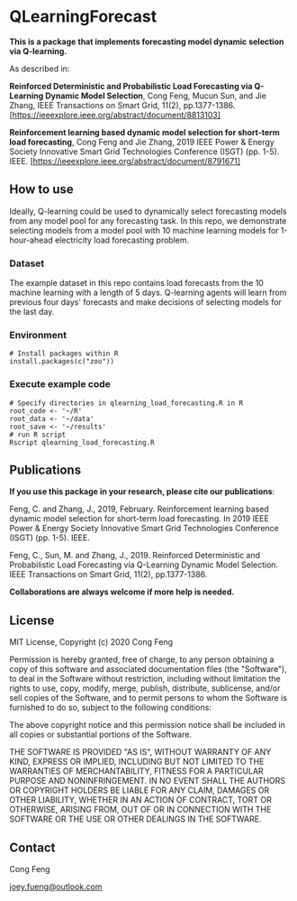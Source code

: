 # QLearningForecast
**This is a package that implements forecasting model dynamic selection via Q-learning.**

As described in:

**Reinforced Deterministic and Probabilistic Load Forecasting via  Q-Learning Dynamic Model Selection**, Cong Feng, Mucun Sun, and Jie Zhang, IEEE Transactions on Smart Grid, 11(2), pp.1377-1386. [https://ieeexplore.ieee.org/abstract/document/8813103]

**Reinforcement learning based dynamic model selection for short-term load forecasting**, Cong Feng and Jie Zhang, 2019 IEEE Power & Energy Society Innovative Smart Grid Technologies Conference (ISGT) (pp. 1-5). IEEE. [https://ieeexplore.ieee.org/abstract/document/8791671]


## How to use
Ideally, Q-learning could be used to dynamically select forecasting models from any model pool for any forecasting task. In this repo, we demonstrate selecting models from a model pool with 10 machine learning models for 1-hour-ahead electricity load forecasting problem.

### Dataset
The example dataset in this repo contains load forecasts from the 10 machine learning with a length of 5 days. Q-learning agents will learn from previous four days' forecasts and make decisions of selecting models for the last day.

### Environment
```
# Install packages within R
install.packages(c("zoo"))
```

### Execute example code
```
# Specify directories in qlearning_load_forecasting.R in R
root_code <- '~/R'
root_data <- '~/data'
root_save <- '~/results'
# run R script
Rscript qlearning_load_forecasting.R
```
## Publications
**If you use this package in your research, please cite our publications**:

Feng, C. and Zhang, J., 2019, February. Reinforcement learning based dynamic model selection for short-term load forecasting. In 2019 IEEE Power & Energy Society Innovative Smart Grid Technologies Conference (ISGT) (pp. 1-5). IEEE.

Feng, C., Sun, M. and Zhang, J., 2019. Reinforced Deterministic and Probabilistic Load Forecasting via Q-Learning Dynamic Model Selection. IEEE Transactions on Smart Grid, 11(2), pp.1377-1386. 

**Collaborations are always welcome if more help is needed.**
## License
MIT License, Copyright (c) 2020 Cong Feng

Permission is hereby granted, free of charge, to any person obtaining a copy of this software and associated documentation files (the "Software"), to deal
in the Software without restriction, including without limitation the rights to use, copy, modify, merge, publish, distribute, sublicense, and/or sell
copies of the Software, and to permit persons to whom the Software is furnished to do so, subject to the following conditions:

The above copyright notice and this permission notice shall be included in all copies or substantial portions of the Software.

THE SOFTWARE IS PROVIDED "AS IS", WITHOUT WARRANTY OF ANY KIND, EXPRESS OR IMPLIED, INCLUDING BUT NOT LIMITED TO THE WARRANTIES OF MERCHANTABILITY, FITNESS FOR A PARTICULAR PURPOSE AND NONINFRINGEMENT. IN NO EVENT SHALL THE AUTHORS OR COPYRIGHT HOLDERS BE LIABLE FOR ANY CLAIM, DAMAGES OR OTHER LIABILITY, WHETHER IN AN ACTION OF CONTRACT, TORT OR OTHERWISE, ARISING FROM, OUT OF OR IN CONNECTION WITH THE SOFTWARE OR THE USE OR OTHER DEALINGS IN THE SOFTWARE.


## Contact

Cong Feng

joey.fueng@outlook.com
